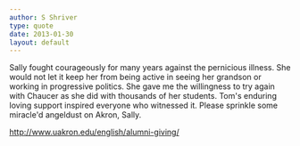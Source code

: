 ```yaml
---
author: S Shriver
type: quote
date: 2013-01-30
layout: default
---
```

Sally fought courageously for many years against the pernicious illness. She would not let it keep her from being active in seeing her grandson or working in progressive politics. She gave me the willingness to try again with Chaucer as she did with thousands of her students. Tom's enduring loving support inspired everyone who witnessed it. Please sprinkle some miracle'd angeldust on Akron, Sally.
  
http://www.uakron.edu/english/alumni-giving/